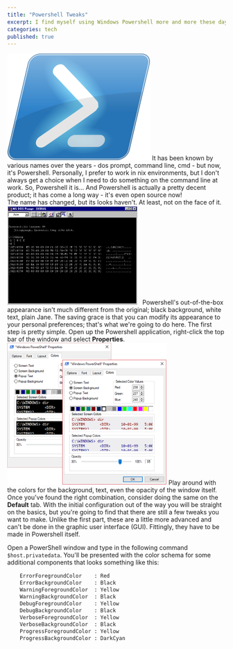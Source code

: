 ```yaml
---
title: "Powershell Tweaks"
excerpt: I find myself using Windows Powershell more and more these days; wanted to customize my experience.
categories: tech
published: true
---
```

!["Windows Powershell!"](/images/powershell2.png)
It has been known by various names over the years - dos prompt, command line, cmd - but now, it's Powershell. Personally, I prefer to work in nix environments, but I don't always get a choice when I need to do something on the command line at work. So, Powershell it is... And Powershell is actually a pretty decent product; it has come a long way - it's even open source now!  
The name has changed, but its looks haven't. At least, not on the face of it.   
!["Windows DOS Prompt"](/images/win95dosprompt2.png)  
Powershell's out-of-the-box appearance isn't much different from the original; black background, white text, plain Jane. The saving grace is that you can modify its appearance to your personal preferences; that's what we're going to do here. 
The first step is pretty simple. Open up the Powershell application, right-click the top bar of the window and select __Properties__. 
!["Powershell configuration"](/images/powershelloptions3.png) 
Play around with the colors for the background, text, even the opacity of the window itself. Once you've found the right combination, consider doing the same on the __Default__ tab. 
With the initial configuration out of the way you will be straight on the basics, but you're going to find that there are still a few tweaks you want to make. Unlike the first part, these are a little more advanced and can't be done in the graphic user interface (GUI). Fittingly, they have to be made in Powershell itself. 
 
Open a PowerShell window and type in the following command `$host.privatedata`.
You'll be presented with the color schema for some additional components that looks something like this: 
```
    ErrorForegroundColor    : Red 
    ErrorBackgroundColor    : Black 
    WarningForegroundColor  : Yellow
    WarningBackgroundColor  : Black
    DebugForegroundColor    : Yellow
    DebugBackgroundColor    : Black
    VerboseForegroundColor  : Yellow
    VerboseBackgroundColor  : Black
    ProgressForegroundColor : Yellow
    ProgressBackgroundColor : DarkCyan
```
